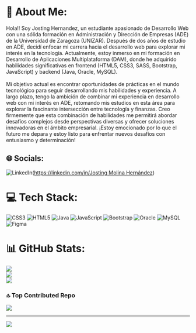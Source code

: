 # 💫 About Me:
Hola!! Soy Josting Hernandez, un estudiante apasionado de Desarrollo Web con una sólida formación en Administración y Dirección de Empresas (ADE) de la Universidad de Zaragoza (UNIZAR). Después de dos años de estudio en ADE, decidí enfocar mi carrera hacia el desarrollo web para explorar mi interés en la tecnología. Actualmente, estoy inmerso en mi formación en Desarrollo de Aplicaciones Multiplataforma (DAM), donde he adquirido habilidades significativas en frontend (HTML5, CSS3, SASS, Bootstrap, JavaScript) y backend (Java, Oracle, MySQL).<br><br>Mi objetivo actual es encontrar oportunidades de prácticas en el mundo tecnológico para seguir desarrollando mis habilidades y experiencia. A largo plazo, tengo la ambición de combinar mi experiencia en desarrollo web con mi interés en ADE, retomando mis estudios en esta área para explorar la fascinante intersección entre tecnología y finanzas. Creo firmemente que esta combinación de habilidades me permitirá abordar desafíos complejos desde perspectivas diversas y ofrecer soluciones innovadoras en el ámbito empresarial. ¡Estoy emocionado por lo que el futuro me depara y estoy listo para enfrentar nuevos desafíos con entusiasmo y determinación!


## 🌐 Socials:
![LinkedIn](https://img.shields.io/badge/LinkedIn-%230077B5.svg?logo=linkedin&logoColor=white)([https://linkedin.com/in/Josting Molina Hernández](https://www.linkedin.com/in/josting-molina-hern%C3%A1ndez/)) 

# 💻 Tech Stack:
![CSS3](https://img.shields.io/badge/css3-%231572B6.svg?style=for-the-badge&logo=css3&logoColor=white) ![HTML5](https://img.shields.io/badge/html5-%23E34F26.svg?style=for-the-badge&logo=html5&logoColor=white) ![Java](https://img.shields.io/badge/java-%23ED8B00.svg?style=for-the-badge&logo=openjdk&logoColor=white) ![JavaScript](https://img.shields.io/badge/javascript-%23323330.svg?style=for-the-badge&logo=javascript&logoColor=%23F7DF1E) ![Bootstrap](https://img.shields.io/badge/bootstrap-%238511FA.svg?style=for-the-badge&logo=bootstrap&logoColor=white) ![Oracle](https://img.shields.io/badge/Oracle-F80000?style=for-the-badge&logo=oracle&logoColor=white) ![MySQL](https://img.shields.io/badge/mysql-%2300000f.svg?style=for-the-badge&logo=mysql&logoColor=white) ![Figma](https://img.shields.io/badge/figma-%23F24E1E.svg?style=for-the-badge&logo=figma&logoColor=white)
# 📊 GitHub Stats:
![](https://github-readme-stats.vercel.app/api?username=JostingHer&theme=tokyonight&hide_border=false&include_all_commits=false&count_private=false)<br/>
![](https://github-readme-streak-stats.herokuapp.com/?user=JostingHer&theme=tokyonight&hide_border=false)<br/>
![](https://github-readme-stats.vercel.app/api/top-langs/?username=JostingHer&theme=tokyonight&hide_border=false&include_all_commits=false&count_private=false&layout=compact)

### 🔝 Top Contributed Repo
![](https://github-contributor-stats.vercel.app/api?username=JostingHer&limit=5&theme=dark&combine_all_yearly_contributions=true)

---
[![](https://visitcount.itsvg.in/api?id=JostingHer&icon=0&color=0)](https://visitcount.itsvg.in)

<!-- Proudly created with GPRM ( https://gprm.itsvg.in ) -->
